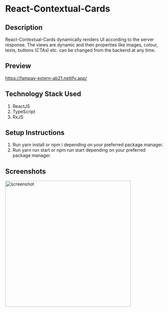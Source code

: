 # React-Contextual-Cards

## Description
React-Contextual-Cards dynamically renders UI according to the server response. The views are dynamic and their properties like images, colour, texts, buttons (CTAs) etc. can be changed from the backend at any time.

## Preview
https://fampay-extern-ab21.netlify.app/

## Technology Stack Used
<ol>
  <li>ReactJS</li>
  <li>TypeScript</li>
  <li>RxJS</li>
</ol>

## Setup Instructions
<ol>
  <li>Run yarn install or npm i depending on your preferred package manager.</li>
  <li>Run yarn run start or npm run start depending on your preferred package manager.</li>
</ol>

## Screenshots
<img src="https://user-images.githubusercontent.com/51146347/146674552-e533ad8e-29ca-45c9-b71e-88e18809a68d.png" alt="screenshot" width="400"/>

